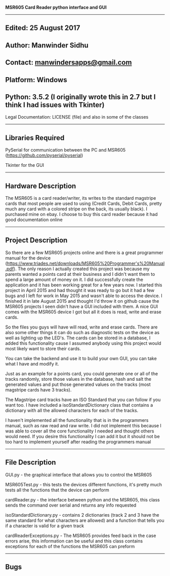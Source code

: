   **MSR605 Card Reader python interface and GUI**

  -------------------------
  Edited: 25  August 2017
  -----------------------
  Author: Manwinder Sidhu
  --------------------------------
  Contact: manwindersapps@gmail.com
  --------------------------------
  Platform: Windows
  ---------------------------------------------------------------------------------------------
  Python: 3.5.2 (I originally wrote this in 2.7 but I think I had issues with Tkinter)
  -------------------------------------------------------------------
  Legal Documentation: LICENSE (file) and also in some of the classes

  ------------------  
  Libraries Required
  ------------------
  PySerial for communication between the PC and MSR605 (https://github.com/pyserial/pyserial)
  
  Tkinter for the GUI
  

  --------------------
  Hardware Description
  --------------------
  The MSR605 is a card reader/writer, its writes to the standard magstripe cards
  that most people are used to using (Credit Cards, Debit Cards, pretty much any
  card with a colored stripe on the back, its usually black). I purchased mine
  on ebay. I choose to buy this card reader because it had good documentation
  online


  -------------------
  Project Description
  -------------------
  So there are a few MSR605 projects online and there is a great programmer manual
  for the device (https://www.triades.net/downloads/MSR605%20Programmer's%20Manual.pdf).
  The only reason I actually created this project was because my parents wanted a points
  card at their business and I didn't want them to spend a large amount of money on it. I
  did successfully create the application and it has been working great for a few years now.
  I started this project in April 2015 and had thought it was ready to go but it had a few bugs
  and I left for work in May 2015 and wasn't able to access the device. I finished it in late
  August 2015 and thought I'd throw it on github cause the MSR605 projects I seen didn't have a
  GUI included with them. A nice GUI comes with the MSR605 device I got but all it does is
  read, write and erase cards.
    
  So the files you guys will have will read, write and erase cards. There are also some other
  things it can do such as diagnostic tests on the device as well as lighting up the LED's. The
  cards can be stored in a database, I added this functionality cause I assumed anybody using this
  project would most likely want to store their cards.
  
  You can take the backend and use it to build your own GUI, you can take what I have and modify it.
  
  Just as an example for a points card, you could generate one or all of the tracks randomly, store
  those values in the database, hash and salt the generated values and put those generated values on
  the tracks (most magstripe cards have 3 tracks).
  
  The Magstripe card tracks have an ISO Standard that you can follow if you want too. I have included a
  isoStandardDictionary class that contains a dictionary with all the allowed characters for each of the
  tracks.
  
  I haven't implemented all the functionality that is in the programmers manual, such as raw read and raw
  write. I did not implement this because I was able to cover all the core functionality I needed and thought
  others would need. If you desire this functionality I can add it but it should not be too hard to implement
  yourself after reading the programmers manual

  
  ----------------
  File Description
  ----------------
  GUI.py - the graphical interface that allows you to control the MSR605
  
  MSR605Test.py - this tests the devices different functions, it's pretty much tests all the functions that
                  the device can perform

  cardReader.py - the interface between python and the MSR605, this class sends the command over serial and
                  returns any info requested
                  
  isoStandardDictionary.py - contains 2 dictionaries (track 2 and 3 have the same standard for what characters
                             are allowed) and a function that tells you if a character is valid for a given track
                             
                             
  cardReaderExceptions.py - The MSR605 provides feed back in the case errors arise, this information can be useful
                            and this class contains exceptions for each of the functions the MSR605 can preform



  ----
  Bugs
  ----
  
  
